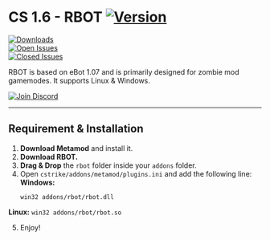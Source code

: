 # CS 1.6 - RBOT [![Version](https://img.shields.io/badge/version-v1.0-blue)](https://github.com/KennySusak/rbot/releases)

[![Downloads](https://img.shields.io/github/downloads/KennySusak/rbot/total?label=Downloads)](https://github.com/KennySusak/rbot/releases)  
[![Open Issues](https://img.shields.io/github/issues/KennySusak/rbot?label=Open%20Issues)](https://github.com/KennySusak/rbot/issues)  
[![Closed Issues](https://img.shields.io/github/issues-closed/KennySusak/rbot?label=Closed%20Issues)](https://github.com/KennySusak/rbot/issues)  

RBOT is based on eBot 1.07 and is primarily designed for zombie mod gamemodes. It supports Linux & Windows.

[![Join Discord](https://img.shields.io/discord/yourdiscordid?label=Join%20Discord&logo=discord)](https://discord.endless-united.net)

---

## Requirement & Installation

1. **Download Metamod** and install it.
2. **Download RBOT.**
3. **Drag & Drop** the `rbot` folder inside your `addons` folder.
4. Open `cstrike/addons/metamod/plugins.ini` and add the following line:
**Windows:**
    ```
    win32 addons/rbot/rbot.dll
    ```
**Linux:**
    ```
    win32 addons/rbot/rbot.so
    ```

5. Enjoy!
